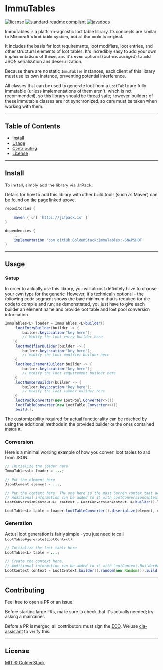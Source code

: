 # ImmuTables

[![license](https://img.shields.io/github/license/GoldenStack/ImmuTables?style=for-the-badge&color=dd2233)](../LICENSE)
[![standard-readme compliant](https://img.shields.io/badge/readme%20style-standard-brightgreen.svg?style=for-the-badge)](https://github.com/RichardLitt/standard-readme)
[![javadocs](https://img.shields.io/badge/documentation-javadocs-4d7a97?style=for-the-badge)](https://javadoc.jitpack.io/com/github/GoldenStack/ImmuTables/master-SNAPSHOT/javadoc/)

ImmuTables is a platform-agnostic loot table library. Its concepts are similar to Minecraft's loot table system, but all
the code is original.

It includes the basis for loot requirements, loot modifiers, loot entries, and other structural elements of loot tables.
It's incredibly easy to add your own implementations of these, and it's even optional (but encouraged) to add JSON
serialization and deserialization.

Because there are no static `ImmuTables` instances, each client of this library must use its own instance, preventing
potential interference.

All classes that can be used to generate loot from a `LootTable` are fully immutable (unless implementations of them
aren't, which is not recommended), so this library should be thread safe; however, builders of these immutable classes
are not synchronized, so care must be taken when working with them.

---

## Table of Contents
- [Install](#install)
- [Usage](#usage)
- [Contributing](#contributing)
- [License](#license)

---

## Install

To install, simply add the library via [JitPack](https://jitpack.io/#GoldenStack/ImmuTables/-SNAPSHOT):

Details for how to add this library with other build tools (such as Maven) can be found on the page linked above.
``` gradle
repositories {
    ...
    maven { url 'https://jitpack.io' }
}

dependencies {
    ...
    implementation 'com.github.GoldenStack:ImmuTables:-SNAPSHOT'
}
```

---

## Usage

###  Setup
In order to actually use this library, you will almost definitely have to choose your own type for the generic.
However, it's technically optional - the following code segment shows the bare minimum that is required for the code to
compile and run; as demonstrated, you just have to give each builder an element name and provide loot table and loot
pool conversion information.

``` java
ImmuTables<L> loader = ImmuTables.<L>builder()
    .lootEntryBuilder(builder -> {
        builder.keyLocation("key here");
        // Modify the loot entry builder here
    })
    .lootModifierBuilder(builder -> {
        builder.keyLocation("key here");
        // Modify the loot modifier builder here
    })
    .lootRequirementBuilder(builder -> {
        builder.keyLocation("key here");
        // Modify the loot requirement builder here
    })
    .lootNumberBuilder(builder -> {
        builder.keyLocation("key here");
        // Modify the loot number builder here
    })
    .lootPoolConverter(new LootPool.Converter<>())
    .lootTableConverter(new LootTable.Converter<>())
    .build();
```

The customizability required for actual functionality can be reached by using the additional methods in the provided
builder or the ones contained inside it.

### Conversion

Here is a minimal working example of how you convert loot tables to and from JSON:

``` java
// Initialize the loader here
ImmuTables<L> loader = ...;

// Put the element here
JsonElement element = ...;

// Put the context here. The one here is the most barren contex that actually works.
// Additional information can be added to it with LootConversionContext.Builder#addInformation.
LootConversionContext<L> context = LootConversionContext.<L>builder().loader(loader).build();

LootTable<L> table = loader.lootTableConverter().deserialize(element, context);
```

### Generation
Actual loot generation is fairly simple - you just need to call `LootTable#generate(LootContext)`.

``` java
// Initialize the loot table here
LootTable<L> table = ...;

// Create the context here.
// Additional information can be added to it with LootContext.Builder#addInformation.
LootContext context = LootContext.builder().random(new Random()).build();
```

---

## Contributing

Feel free to open a PR or an issue.

Before starting large PRs, make sure to check that it's actually needed; try asking a maintainer.

Before a PR is merged, all contributors must sign the [DCO](https://developercertificate.org/).
We use [cla-assistant](https://github.com/cla-assistant/cla-assistant) to verify this.

---

## License

[MIT © GoldenStack](../LICENSE)